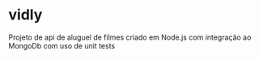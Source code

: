 # vidly
Projeto de api de aluguel de filmes criado em Node.js com integração ao MongoDb com uso de unit tests
